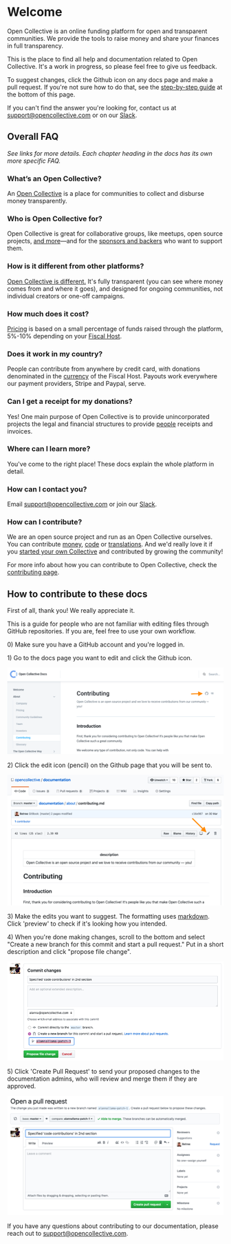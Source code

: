 # Welcome

Open Collective is an online funding platform for open and transparent communities. We provide the tools to raise money and share your finances in full transparency.

This is the place to find all help and documentation related to Open Collective. It's a work in progress, so please feel free to give us feedback.

To suggest changes, click the Github icon on any docs page and make a pull request. If you're not sure how to do that, see the [step-by-step guide](./#how-to-contribute-to-these-docs) at the bottom of this page.

If you can't find the answer you're looking for, contact us at [support@opencollective.com](mailto:support@opencollective.com) or on our [Slack](https://opencollective.slack.com).

## Overall FAQ

_See links for more details. Each chapter heading in the docs has its own more specific FAQ._

### What’s an Open Collective?

An [Open Collective](product/) is a place for communities to collect and disburse money transparently.

### Who is Open Collective for?

Open Collective is great for collaborative groups, like meetups, open source projects, [and more](collectives/#what-is-open-collective-good-for)—and for the [sponsors and backers](backers-and-sponsors/) who want to support them.

### How is it different from other platforms?

[Open Collective is different.](product/comparison.md) It's fully transparent \(you can see where money comes from and where it goes\), and designed for ongoing communities, not individual creators or one-off campaigns.

### How much does it cost?

[Pricing](about/pricing.md) is based on a small percentage of funds raised through the platform, 5%-10% depending on your [Fiscal Host](hosts/).

### Does it work in my country?

People can contribute from anywhere by credit card, with donations denominated in the [currency](product/currencies.md) of the Fiscal Host. Payouts work everywhere our payment providers, Stripe and Paypal, serve. 

### Can I get a receipt for my donations?

Yes! One main purpose of Open Collective is to provide unincorporated projects the legal and financial structures to provide [people](backers-and-sponsors/) receipts and invoices.

### Where can I learn more?

You've come to the right place! These docs explain the whole platform in detail.

### How can I contact you?

Email [support@opencollective.com](mailto:support@opencollective.com) or join our [Slack](https://opencollective.slack.com).

### How can I contribute?

We are an open source project and run as an Open Collective ourselves. You can contribute [money](https://opencollective.com/opencollectiveinc), [code](http://github.com/opencollective) or [translations](https://crowdin.com/project/opencollective). And we'd really love it if you [started your own Collective](https://opencollective.com/create) and contributed by growing the community!

For more info about how you can contribute to Open Collective, check the [contributing page](https://docs.opencollective.com/help/about/contributing).

## How to contribute to these docs

First of all, thank you! We really appreciate it. 

This is a guide for people who are not familiar with editing files through GitHub repositories. If you are, feel free to use your own workflow.

0\) Make sure you have a GitHub account and you're logged in.

1\) Go to the docs page you want to edit and click the Github icon.

![](.gitbook/assets/screen-shot-2019-04-29-at-4.40.54-pm.png)

2\) Click the edit icon \(pencil\) on the Github page that you will be sent to.

![](.gitbook/assets/screen-shot-2019-04-29-at-4.42.55-pm.png)

3\) Make the edits you want to suggest. The formatting uses [markdown](https://www.markdownguide.org/cheat-sheet/). Click 'preview' to check if it's looking how you intended.

4\) When you're done making changes, scroll to the bottom and select "Create a new branch for this commit and start a pull request." Put in a short description and click "propose file change".

![](.gitbook/assets/screen-shot-2019-04-29-at-4.48.27-pm.png)

5\) Click 'Create Pull Request' to send your proposed changes to the documentation admins, who will review and merge them if they are approved.

![](.gitbook/assets/screen-shot-2019-04-29-at-4.53.57-pm.png)

If you have any questions about contributing to our documentation, please reach out to support@opencollective.com. 

